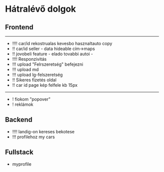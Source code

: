 # **Hátralévő dolgok** 

## Frontend


---
- !!!! car/id rekostrualas kevesbo hasznaltauto copy  <br>
- !! car/id seller - data hideable cím->maps
- !! jovobeli feature - elado tovabbi autoi -
- !!!! Responzivitás <br>
- !!! upload "Felrszeretség" befejezni <br>
- !!! upload md <br>
- !!! upload lg-felszeretség <br>
- !! Sikeres fizetés oldal <br>
- !! car id page kép felfele kb 15px <br>
---
- ! fiokom "popover" <br>
- ! reklámok <br>



## Backend

- !!!! landig-on kereses bekotese <br>
- !!! profilehoz my cars <br>


## Fullstack

- myprofile

